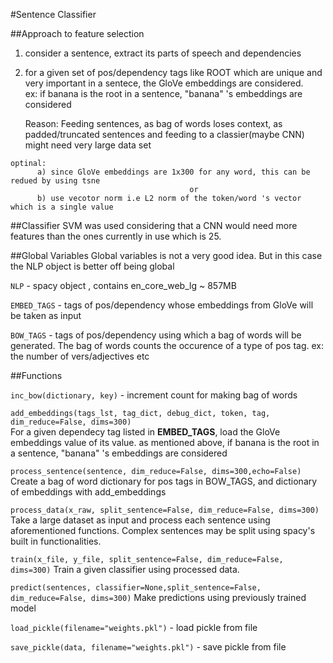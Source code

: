 #Sentence Classifier

##Approach to feature selection
  1) consider a sentence, extract its parts of speech and dependencies
  2) for a given set of pos/dependency tags like ROOT which are unique and very important in a sentece, the GloVe embeddings are considered.  
  	 ex: if banana is the root in a sentence,   "banana" 's embeddings are considered

     Reason: Feeding sentences, as bag of words loses context, as padded/truncated sentences and feeding to a classier(maybe CNN) might need very large data set

    optinal: 
          a) since GloVe embeddings are 1x300 for any word, this can be redued by using tsne
                                            or
          b) use vecotor norm i.e L2 norm of the token/word 's vector which is a single value

##Classifier
SVM was used considering that a CNN would need more features than the ones currently in use which is 25.

##Global Variables
Global variables is not a very good idea. But in this case the NLP object is better off being global

`NLP` - spacy object , contains en_core_web_lg ~ 857MB

`EMBED_TAGS` - tags of pos/dependency whose embeddings from GloVe will be taken as input

`BOW_TAGS` - tags of pos/dependency using which a bag of words will be generated. 
 The bag of words counts the occurence of a type of pos tag. ex: the number of vers/adjectives etc

##Functions

`inc_bow(dictionary, key)` - increment count for making bag of words

`add_embeddings(tags_lst, tag_dict, debug_dict, token, tag, dim_reduce=False, dims=300)`  
For a given dependecy tag listed in **EMBED_TAGS**, load the GloVe embeddings value of its value.
as mentioned above,  if banana is the root in a sentence,   "banana" 's embeddings are considered

`process_sentence(sentence, dim_reduce=False, dims=300,echo=False)`
Create a bag of word dictionary for pos tags in BOW_TAGS, and dictionary of embeddings with add_embeddings

`process_data(x_raw, split_sentence=False, dim_reduce=False, dims=300)` 
Take a large dataset as input and process each sentence using aforementioned functions. Complex sentences may be split using spacy's built in functionalities.

`train(x_file, y_file, split_sentence=False, dim_reduce=False, dims=300)`
Train a given classifier using processed data.

`predict(sentences, classifier=None,split_sentence=False, dim_reduce=False, dims=300)` 
Make predictions using previously trained model

`load_pickle(filename="weights.pkl")` - load pickle from file

`save_pickle(data, filename="weights.pkl")` - save pickle from file